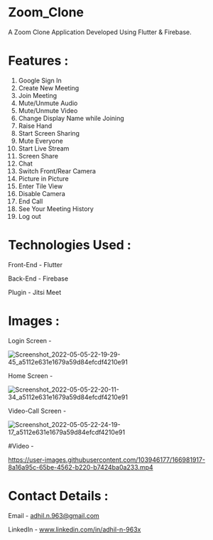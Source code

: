 # Zoom_Clone

A Zoom Clone Application Developed Using Flutter & Firebase.

# Features :

1. Google Sign In
2. Create New Meeting
3. Join Meeting
4. Mute/Unmute Audio
5. Mute/Unmute Video
6. Change Display Name while Joining
7. Raise Hand
8. Start Screen Sharing
9. Mute Everyone
10. Start Live Stream
11. Screen Share
12. Chat
13. Switch Front/Rear Camera
14. Picture in Picture
15. Enter Tile View
16. Disable Camera
17. End Call
18. See Your Meeting History
19. Log out

# Technologies Used :

Front-End - Flutter

Back-End - Firebase

Plugin - Jitsi Meet

# Images :

Login Screen -

![Screenshot_2022-05-05-22-19-29-45_a5112e631e1679a59d84efcdf4210e91](https://user-images.githubusercontent.com/103946177/166981565-ccd0523d-447a-4374-85a1-f69614e7c5b7.jpg)

Home Screen -

![Screenshot_2022-05-05-22-20-11-34_a5112e631e1679a59d84efcdf4210e91](https://user-images.githubusercontent.com/103946177/166981654-fe637c2e-46b0-477a-a89b-7a690032e34f.jpg)

Video-Call Screen -

![Screenshot_2022-05-05-22-24-19-17_a5112e631e1679a59d84efcdf4210e91](https://user-images.githubusercontent.com/103946177/166981797-c9f4edaf-2fe4-4a70-877b-de3374b2ce33.jpg)

#Video -

https://user-images.githubusercontent.com/103946177/166981917-8a16a95c-65be-4562-b220-b7424ba0a233.mp4

# Contact Details :

Email - adhil.n.963@gmail.com

LinkedIn - www.linkedin.com/in/adhil-n-963x
